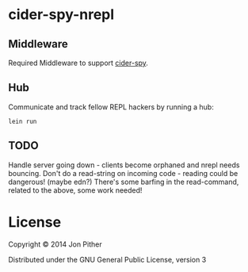 # cider-spy-nrepl

## Middleware

Required Middleware to support [cider-spy](https://github.com/jonpither/cider-spy).

## Hub

Communicate and track fellow REPL hackers by running a hub:

`lein run`

## TODO

Handle server going down - clients become orphaned and nrepl needs bouncing.
Don't do a read-string on incoming code - reading could be dangerous! (maybe edn?)
There's some barfing in the read-command, related to the above, some work needed!

# License

Copyright © 2014 Jon Pither

Distributed under the GNU General Public License, version 3
